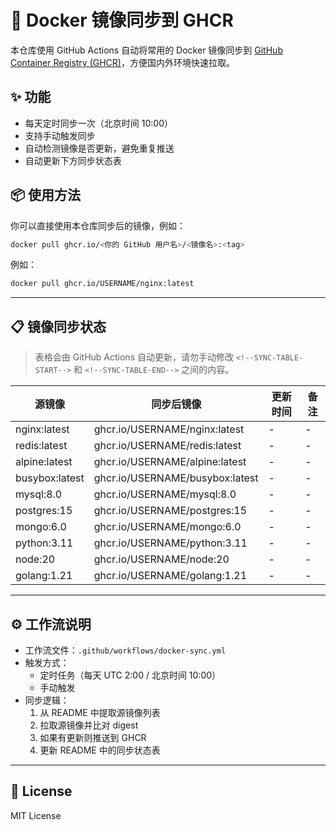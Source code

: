 # 🐳 Docker 镜像同步到 GHCR

本仓库使用 GitHub Actions 自动将常用的 Docker 镜像同步到 [GitHub Container Registry (GHCR)](https://ghcr.io)，方便国内外环境快速拉取。

## ✨ 功能
- 每天定时同步一次（北京时间 10:00）
- 支持手动触发同步
- 自动检测镜像是否更新，避免重复推送
- 自动更新下方同步状态表

## 📦 使用方法
你可以直接使用本仓库同步后的镜像，例如：

```bash
docker pull ghcr.io/<你的 GitHub 用户名>/<镜像名>:<tag>
```

例如：
```bash
docker pull ghcr.io/USERNAME/nginx:latest
```

---

## 📋 镜像同步状态

> 表格会由 GitHub Actions 自动更新，请勿手动修改 `<!--SYNC-TABLE-START-->` 和 `<!--SYNC-TABLE-END-->` 之间的内容。

<!--SYNC-TABLE-START-->
| 源镜像 | 同步后镜像 | 更新时间 | 备注 |
| ------ | ---------- | -------- | ---- |
| nginx:latest | ghcr.io/USERNAME/nginx:latest | - | - |
| redis:latest | ghcr.io/USERNAME/redis:latest | - | - |
| alpine:latest | ghcr.io/USERNAME/alpine:latest | - | - |
| busybox:latest | ghcr.io/USERNAME/busybox:latest | - | - |
| mysql:8.0 | ghcr.io/USERNAME/mysql:8.0 | - | - |
| postgres:15 | ghcr.io/USERNAME/postgres:15 | - | - |
| mongo:6.0 | ghcr.io/USERNAME/mongo:6.0 | - | - |
| python:3.11 | ghcr.io/USERNAME/python:3.11 | - | - |
| node:20 | ghcr.io/USERNAME/node:20 | - | - |
| golang:1.21 | ghcr.io/USERNAME/golang:1.21 | - | - |
<!--SYNC-TABLE-END-->

---

## ⚙️ 工作流说明
- 工作流文件：`.github/workflows/docker-sync.yml`
- 触发方式：
  - 定时任务（每天 UTC 2:00 / 北京时间 10:00）
  - 手动触发
- 同步逻辑：
  1. 从 README 中提取源镜像列表
  2. 拉取源镜像并比对 digest
  3. 如果有更新则推送到 GHCR
  4. 更新 README 中的同步状态表

---

## 📜 License
MIT License
